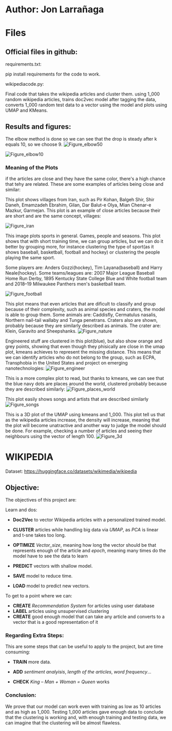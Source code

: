 # Author: Jon Larrañaga

# Files

## Official files in github:
requirements.txt:

pip install requirements for the code to work.

wikipediacode.py:

Final code that takes the wikipedia articles and cluster them. 
using 1_000 random wikipedia articles, trains doc2vec model after tagging the data, converts 1_000 random test data to a vector using the model and plots using UMAP and KMeans.

## Results and figures:

The elbow method is done so we can see that the drop is steady after k equals 10, so we choose 9.
![Figure_elbow50](https://github.com/user-attachments/assets/e15e48c4-64e7-4e3d-9ba6-0fe877d24d46)


![Figure_elbow10](https://github.com/user-attachments/assets/25e64076-6099-4cd1-89de-08de95e5365c)

### Meaning of the Plots

if the articles are close and they have the same color, there's a high chance that tehy are related. These are some examples of articles being close and similar:

This plot shows villages from Iran, such as Pir Kohan, 
Balgeh Shir, Shir Daneh, 
Emamzadeh Ebrahim, Gilan, 
Dar Balut-e Olya,
Mian Chenar-e Mazkur, 
Garmejan. This plot is an example of close articles because their are short and are the same concept, villages:

![Figure_iran](https://github.com/user-attachments/assets/10e58edf-482b-4d8a-8c5e-2835ed94f120)

This image plots sports in general. Games, people and seasons. This plot shows that with short training time, we can group articles, but we can do it better by grouping more, for instance clustering the type of sport(as it shows baseball, basketball, football and hockey) or clustering the people playing the same sport.

Some players are: Anders Gozzi(hockey), 
Tim Layana(baseball) and Harry Neale(hockey).
Some teams/leagues are: 2007 Major League Baseball Home Run Derby, 1895 Kentucky State College Blue and White football team and 
2018–19 Milwaukee Panthers men's basketball team.

![Figure_football](https://github.com/user-attachments/assets/8a622e31-f0a9-44b4-9ff3-c160f746edfd)

This plot means that even articles that are dificult to classify and group because of their complexity, such as animal species and craters, the model is able to group them. Some animals are: Caddisfly, Cermatulus nasalis, 
Northern nail-tail wallaby and Tunga penetrans. Craters also are shown, probably because they are similarly described as animals. The crater are:
Klein, 
Garavito and 
Sheepshanks.
![Figure_nature](https://github.com/user-attachments/assets/7968f6eb-e1be-417b-894e-031494140035)

Engineered stuff are clustered in this plot(blue), but also show orange and grey points, showing that even though they phisically are close in the umap plot, kmeans achieves to represent the missing distance. This means that we can identify articles who do not belong to the group, such as ECPA, Transphobia in the United States and project on emerging nanotechnologies:
![Figure_engineer](https://github.com/user-attachments/assets/d9806aa1-f6df-45ba-b32e-cbdeab0a5b75)

This is a more complex plot to read, but thanks to kmeans, we can see that the blue navy dots are places around the world, clustered probably because they are described similarly:
![Figure_places_world](https://github.com/user-attachments/assets/08113aca-6c45-430c-8b75-d40bd10c4be6)

This plot easily shows songs and artists that are described similarly
![Figure_songs](https://github.com/user-attachments/assets/f71f707b-44a7-4763-8363-5aee8774316f)

This is a 3D plot of the UMAP using kmeans and 1_000. This plot tell us that as the wikipedia articles increase, the density will increase, meaning that the plot will become unatractive and another way to judge the model should be done. For example, checking a number of articles and seeing their neighbours using the vector of length 100.
![Figure_3d](https://github.com/user-attachments/assets/30f5d5ea-9a58-45b8-9439-fe49f77ba906)

# WIKIPEDIA
Dataset: https://huggingface.co/datasets/wikimedia/wikipedia

## Objective: 

The objectives of this project are:

Learn and dos:

- **Doc2Vec** to vector Wikipedia articles with a personalized trained model.

- **CLUSTER** articles while handling big data via *UMAP*, as *PCA* is linear and t-sne takes too long.

- **OPTIMIZE** *Vector_size*, meaning how long the vector should be that represents enough of the article and *epoch*, meaning many times do the model have to see the data to learn

- **PREDICT** vectors with shallow model.

- **SAVE** model to reduce time.

- **LOAD** model to predict new vectors.

To get to a point where we can:

- **CREATE** *Recommendation System* for articles using user database
- **LABEL** articles using unsupervised clustering
- **CREATE** good enough model that can take any article and converts to a vector that is a good representation of it

### Regarding Extra Steps:

This are some steps that can be useful to apply to the project, but are time consuming:

-   **TRAIN** more data.

-   **ADD** *sentiment analyisis*, *length of the articles*, *word frequency*...

-   **CHECK** *King – Man + Woman = Queen* works

###  Conclusion:

We prove that our model can work even with training as low as 10 articles and as high as 1_000. Testing 1_000 articles gave enough data to conclude that the clustering is working and, with enough training and testing data, we can imagine that the clustering will be almost flawless. 
